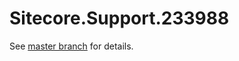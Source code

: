 # Sitecore.Support.233988

See [master branch](https://github.com/sitecoresupport/Sitecore.Support.233988) for details.